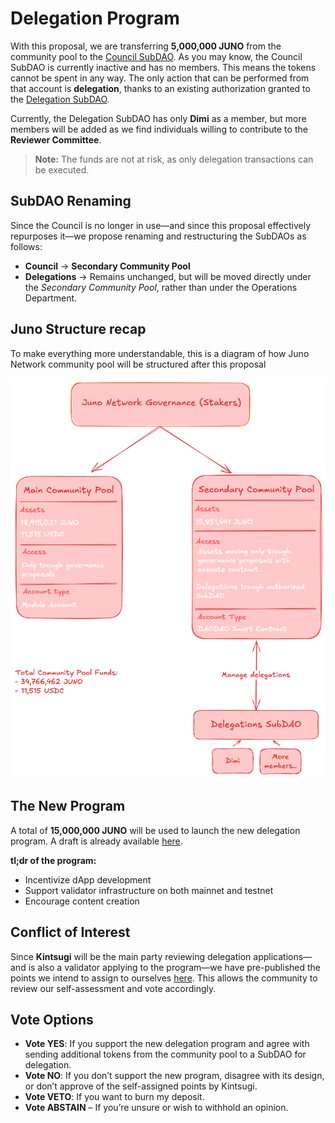# Delegation Program

With this proposal, we are transferring **5,000,000 JUNO** from the community pool to the [Council SubDAO](https://daodao.zone/dao/juno1nmezpepv3lx45mndyctz2lzqxa6d9xzd2xumkxf7a6r4nxt0y95qypm6c0/treasury). As you may know, the Council SubDAO is currently inactive and has no members. This means the tokens cannot be spent in any way. The only action that can be performed from that account is **delegation**, thanks to an existing authorization granted to the [Delegation SubDAO](https://daodao.zone/dao/juno1ehayefjmlty0zvqdjs2l7tkamtgq3jpuucrjjs568lhapxjcd3xs6rf8ma/home).

Currently, the Delegation SubDAO has only **Dimi** as a member, but more members will be added as we find individuals willing to contribute to the **Reviewer Committee**.

> **Note:** The funds are not at risk, as only delegation transactions can be executed.

## SubDAO Renaming

Since the Council is no longer in use—and since this proposal effectively repurposes it—we propose renaming and restructuring the SubDAOs as follows:

- **Council** → **Secondary Community Pool**
- **Delegations** → Remains unchanged, but will be moved directly under the _Secondary Community Pool_, rather than under the Operations Department.

## Juno Structure recap

To make everything more understandable, this is a diagram of how Juno Network community pool will be structured after this proposal

![Community Pool Structure](./images/community_pool.png)

## The New Program

A total of **15,000,000 JUNO** will be used to launch the new delegation program. A draft is already available [here](https://github.com/CosmosContracts/delegations/pull/3/files).

**tl;dr of the program:**

- Incentivize dApp development
- Support validator infrastructure on both mainnet and testnet
- Encourage content creation

## Conflict of Interest

Since **Kintsugi** will be the main party reviewing delegation applications—and is also a validator applying to the program—we have pre-published the points we intend to assign to ourselves [here](https://github.com/CosmosContracts/delegations/blob/1f6a2df570c853509032135e2cf0ef1baed2f008/policy/delegations.md#kintsugi-validator--conflict-of-interest). This allows the community to review our self-assessment and vote accordingly.

## Vote Options

- **Vote YES**: If you support the new delegation program and agree with sending additional tokens from the community pool to a SubDAO for delegation.
- **Vote NO**: If you don’t support the new program, disagree with its design, or don’t approve of the self-assigned points by Kintsugi.
- **Vote VETO**: If you want to burn my deposit.
- **Vote ABSTAIN** – If you’re unsure or wish to withhold an opinion.
